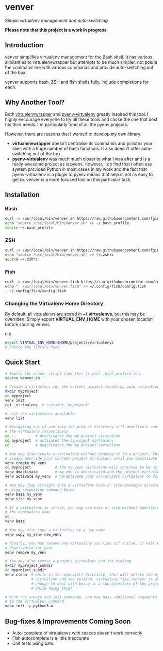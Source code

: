 # venver
*Simple virtualenv management and auto-switching*

**Please note that this project is a work in progress**

## Introduction ##

venver simplifies virtualenv management for the Bash shell.  It has various
similarities to virtualenvwrapper but attempts to be much simpler, not polute
the command line with various commands and provide auto-switching out of the
box.

venver supports bash, ZSH and fish shells fully, include completions for each.

## Why Another Tool? ##

Both [virtualenvwrapper](https://bitbucket.org/dhellmann/virtualenvwrapper) and
[pyenv-virtualenv](https://github.com/yyuu/pyenv-virtualenv) greatly inspired 
this tool.  I highly encourage everyone to try all these tools and chose the one
that best fits their needs.  I'm particularly fond of all the pyenv projects.

However, there are reasons that I wanted to develop my own library.

* **virtualenvwrapper** doesn't centralise its commands and pollutes your 
  shell with a huge number of bash functions.  It also doesn't offer auto-
  switching out of the box.
* **pyenv-virtualenv** was much much closer to what I was after and is a really
  awesome project as is pyenv.  However, I do find that I often use system
  provided Python in most cases in my work and the fact that pyenv-virtualenv
  is a plugin to pyenv means that help is not as easy to get to.  venver is a
  more focused tool on this particular task.

## Installation ##

### Bash ###

```bash
curl -o /usr/local/bin/venver.sh https://raw.githubusercontent.com/fgimian/venver/master/venver.sh
echo "source /usr/local/bin/venver.sh" >> ~/.bash_profile
source ~/.bash_profile
```

### ZSH ###

```bash
curl -o /usr/local/bin/venver.sh https://raw.githubusercontent.com/fgimian/venver/master/venver.sh
echo "source /usr/local/bin/venver.sh" >> ~/.zshrc
source ~/.zshrc
```

### Fish ###

```bash
curl -o /usr/local/bin/venver.fish https://raw.githubusercontent.com/fgimian/venver/master/venver.fish
echo ". /usr/local/bin/venver.fish" >> ~/.config/fish/config.fish
. ~/.config/fish/config.fish
```

### Changing the Virtualenv Home Directory ###

By default, all virtualenvs are stored in **~/.virtualenvs**, but this may be
overriden.  Simply export **VIRTUAL_ENV_HOME** with your chosen location before
souring venver.

e.g.

```bash
export VIRTUAL_ENV_HOME=$HOME/projects/virtualenvs
# Source the library here
```

## Quick Start ##

```bash
# Source the venver script (add this to your .bash_profile too)
source venver.sh

# Create a virtualenv for the current project (enabling auto-activation)
mkdir myproject
cd myproject
venv init
cat .virtualenv  # contains 'myproject'

# List the virtualenvs available
venv list

# Navigating out of and into the project directory will deactivate and activate
# the virtualenv respectively
cd ..         # deactivates the my project virtualenv
cd myproject  # activates the myproject virtualenv
cd ..         # deactivates the my project virtualenv

# You may also create a virtualenv without binding it to a project, this will
# always override your current project virtualenv until you deactiavte it
venv create my_venv
cd myproject           # the my_venv virtualenv will continue to be activated
venv deactivate        # my_env is deactivated and the project virtualenv is activated
venv activate my_venv  # re-activate your non-project virtualenv to force override again

# You may jump straight into a virtualenv base or site-packages directory
# using respective command below
venv base my_venv
venv site my_venv

# If a virtualenv is active, you may use base or site without specifying
# the virtualenv name
cd -
venv base

# You may also copy a virtualenv to a new name
venv copy my_venv new_venv

# Finally, you may remove any virtualenv you like (if active, it will be 
# deactivated for you)
venv remove my_venv

# You may also remove a project virtualenv and its binding
mkdir myproject_subdir
cd myproject_subdir
venv clean  # while in the myproject directory, this will delete the myproject 
            # virtualenv and the related .virtualenv file (venver is smart 
            # enough to deal with being in a sub-directory of the project 
            # while doing this)

# With the create and init commands, you may pass additional arguments
# to the virtualenv command
venv init -p python3.4
```

## Bug-fixes & Improvements Coming Soon ##

* Auto-complete of virtualenvs with spaces doesn't work correctly
* Fish autocomplete is a little inaccurate
* Unit tests using bats
